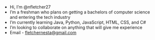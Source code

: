 - Hi, I’m @nfletcher27
- I’m a freshman who plans on getting a bachelors of computer science and entering the tech industry
- I’m currently learning Java, Python, JavaScript, HTML, CSS, and C#
- I’m looking to collaborate on anything that will give me experience
- Email - fletchernesta@gmail.com 

<!---
nfletcher27/nfletcher27 is a ✨ special ✨ repository because its `README.md` (this file) appears on your GitHub profile.
You can click the Preview link to take a look at your changes.
--->
